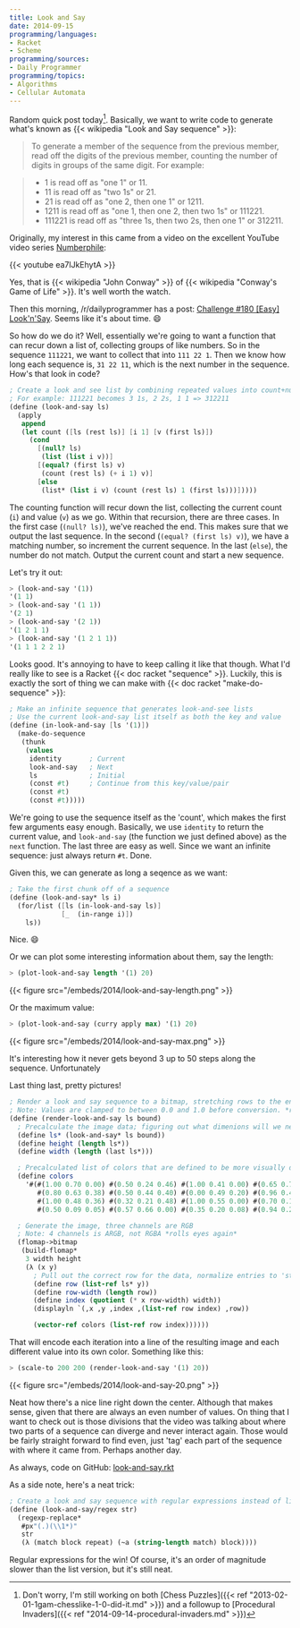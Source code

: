 ```yaml
---
title: Look and Say
date: 2014-09-15
programming/languages:
- Racket
- Scheme
programming/sources:
- Daily Programmer
programming/topics:
- Algorithms
- Cellular Automata
---
```

Random quick post today[^1]. Basically, we want to write code to generate what's known as {{< wikipedia "Look and Say sequence" >}}:


> To generate a member of the sequence from the previous member, read off the digits of the previous member, counting the number of digits in groups of the same digit. For example:



> * 1 is read off as "one 1" or 11.
> * 11 is read off as "two 1s" or 21.
> * 21 is read off as "one 2, then one 1" or 1211.
> * 1211 is read off as "one 1, then one 2, then two 1s" or 111221.
> * 111221 is read off as "three 1s, then two 2s, then one 1" or 312211.



<!--more-->

Originally, my interest in this came from a video on the excellent YouTube video series <a href="https://www.youtube.com/user/numberphile">Numberphile</a>:

{{< youtube ea7lJkEhytA >}}

Yes, that is {{< wikipedia "John Conway" >}} of {{< wikipedia "Conway's Game of Life" >}}. It's well worth the watch.

Then this morning, /r/dailyprogrammer has a post: <a href="https://www.reddit.com/r/dailyprogrammer/comments/2ggy30/9152014_challenge180_easy_looknsay/">Challenge #180 [Easy] Look'n'Say</a>. Seems like it's about time. :smile:

So how do we do it? Well, essentially we're going to want a function that can recur down a list of, collecting groups of like numbers. So in the sequence `111221`, we want to collect that into `111 22 1`. Then we know how long each sequence is, `31 22 11`, which is the next number in the sequence. How's that look in code?

```scheme
; Create a look and see list by combining repeated values into count+number
; For example: 111221 becomes 3 1s, 2 2s, 1 1 => 312211
(define (look-and-say ls)
  (apply
   append
   (let count ([ls (rest ls)] [i 1] [v (first ls)])
     (cond
       [(null? ls)
        (list (list i v))]
       [(equal? (first ls) v)
        (count (rest ls) (+ i 1) v)]
       [else
        (list* (list i v) (count (rest ls) 1 (first ls)))]))))
```

The counting function will recur down the list, collecting the current count (`i`) and value (`v`) as we go. Within that recursion, there are three cases. In the first case (`(null? ls)`), we've reached the end. This makes sure that we output the last sequence. In the second (`(equal? (first ls) v)`), we have a matching number, so increment the current sequence. In the last (`else`), the number do not match. Output the current count and start a new sequence.

Let's try it out:

```scheme
> (look-and-say '(1))
'(1 1)
> (look-and-say '(1 1))
'(2 1)
> (look-and-say '(2 1))
'(1 2 1 1)
> (look-and-say '(1 2 1 1))
'(1 1 1 2 2 1)
```

Looks good. It's annoying to have to keep calling it like that though. What I'd really like to see is a Racket {{< doc racket "sequence" >}}. Luckily, this is exactly the sort of thing we can make with {{< doc racket "make-do-sequence" >}}:

```scheme
; Make an infinite sequence that generates look-and-see lists
; Use the current look-and-say list itself as both the key and value
(define (in-look-and-say [ls '(1)])
  (make-do-sequence
   (thunk
    (values
     identity       ; Current
     look-and-say   ; Next
     ls             ; Initial
     (const #t)     ; Continue from this key/value/pair
     (const #t)
     (const #t)))))
```

We're going to use the sequence itself as the 'count', which makes the first few arguments easy enough. Basically, we use `identity` to return the current value, and `look-and-say` (the function we just defined above) as the `next` function. The last three are easy as well. Since we want an infinite sequence: just always return `#t`. Done.

Given this, we can generate as long a seqence as we want:

```scheme
; Take the first chunk off of a sequence
(define (look-and-say* ls i)
  (for/list ([ls (in-look-and-say ls)]
             [_  (in-range i)])
    ls))
```

Nice. :smile:

Or we can plot some interesting information about them, say the length:

```scheme
> (plot-look-and-say length '(1) 20)
```

{{< figure src="/embeds/2014/look-and-say-length.png" >}}

Or the maximum value:

```scheme
> (plot-look-and-say (curry apply max) '(1) 20)
```

{{< figure src="/embeds/2014/look-and-say-max.png" >}}

It's interesting how it never gets beyond 3 up to 50 steps along the sequence. Unfortunately

Last thing last, pretty pictures!

```scheme
; Render a look and say sequence to a bitmap, stretching rows to the entire width
; Note: Values are clamped to between 0.0 and 1.0 before conversion. *rolls eyes*
(define (render-look-and-say ls bound)
  ; Precalculate the image data; figuring out what dimenions will we need from that
  (define ls* (look-and-say* ls bound))
  (define height (length ls*))
  (define width (length (last ls*)))

  ; Precalculated list of colors that are defined to be more visually distinct
  (define colors
    '#(#(1.00 0.70 0.00) #(0.50 0.24 0.46) #(1.00 0.41 0.00) #(0.65 0.74 0.84) #(0.75 0.00 0.12)
       #(0.80 0.63 0.38) #(0.50 0.44 0.40) #(0.00 0.49 0.20) #(0.96 0.46 0.55) #(0.00 0.32 0.54)
       #(1.00 0.48 0.36) #(0.32 0.21 0.48) #(1.00 0.55 0.00) #(0.70 0.16 0.32) #(0.95 0.78 0.00)
       #(0.50 0.09 0.05) #(0.57 0.66 0.00) #(0.35 0.20 0.08) #(0.94 0.23 0.07) #(0.14 0.17 0.09)))

  ; Generate the image, three channels are RGB
  ; Note: 4 channels is ARGB, not RGBA *rolls eyes again*
  (flomap->bitmap
   (build-flomap*
    3 width height
    (λ (x y)
      ; Pull out the correct row for the data, normalize entries to 'stretch' over the entire row
      (define row (list-ref ls* y))
      (define row-width (length row))
      (define index (quotient (* x row-width) width))
      (displayln `(,x ,y ,index ,(list-ref row index) ,row))

      (vector-ref colors (list-ref row index))))))
```

That will encode each iteration into a line of the resulting image and each different value into its own color. Something like this:

```scheme
> (scale-to 200 200 (render-look-and-say '(1) 20))
```

{{< figure src="/embeds/2014/look-and-say-20.png" >}}

Neat how there's a nice line right down the center. Although that makes sense, given that there are always an even number of values. On thing that I want to check out is those divisions that the video was talking about where two parts of a sequence can diverge and never interact again. Those would be fairly straight forward to find even, just 'tag' each part of the sequence with where it came from. Perhaps another day.

As always, code on GitHub: <a href="https://github.com/jpverkamp/small-projects/blob/master/blog/look-and-say.rkt">look-and-say.rkt</a>

As a side note, here's a neat trick:

```scheme
; Create a look and say sequence with regular expressions instead of lists
(define (look-and-say/regex str)
  (regexp-replace*
   #px"(.)(\\1*)"
   str
   (λ (match block repeat) (~a (string-length match) block))))
```

Regular expressions for the win! Of course, it's an order of magnitude slower than the list version, but it's still neat.

[^1]: Don't worry, I'm still working on both [Chess Puzzles]({{< ref "2013-02-01-1gam-chesslike-1-0-did-it.md" >}}) and a followup to [Procedural Invaders]({{< ref "2014-09-14-procedural-invaders.md" >}})